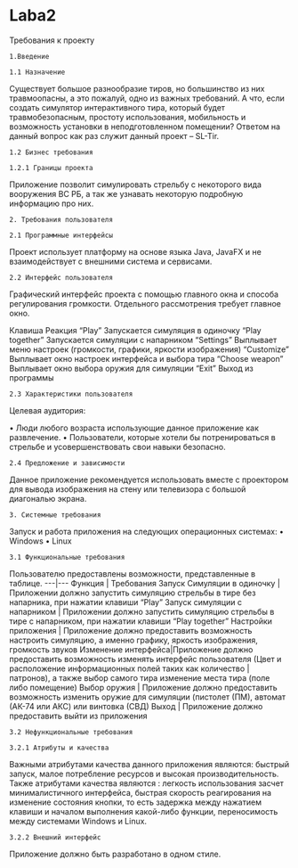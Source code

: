 # Laba2
Требования к проекту

	1.Введение

	1.1 Назначение 

Существует большое разнообразие тиров, но большинство из них травмоопасны, а это пожалуй, одно из важных требований.
А что, если создать симулятор интерактивного тира, который будет травмобезопасным, простоту использования, мобильность и возможность установки в неподготовленном помещении? Ответом на данный вопрос как раз служит данный проект – SL-Tir.

	1.2 Бизнес требования

	1.2.1 Границы проекта 
Приложение позволит симулировать стрельбу с некоторого вида вооружения ВС РБ, а так же узнавать некоторую подробную информацию про них.

	2. Требования пользователя

	2.1 Программные интерфейсы

Проект использует платформу на основе языка Java, JavaFX и не взаимодействует с внешними система и сервисами.

	2.2 Интерфейс пользователя

Графический интерфейс проекта с помощью  главного окна и способа регулирования громкости. Отдельного рассмотрения требует главное окно.

Клавиша	        Реакция
“Play”	        Запускается симуляция в одиночку
“Play together”	Запускается симуляции с напарником
“Settings”	    Выплывает меню настроек (громкости, графики, яркости изображения)
“Customize”	    Выплывает окно настроек интерфейса и выбора тира
“Choose weapon”	Выплывает окно выбора оружия для симуляции
“Exit”	        Выход из программы



	2.3 Характеристики пользователя

Целевая аудитория:

•	Люди любого возраста использующие данное приложение как развлечение.
•	Пользователи, которые хотели бы потренироваться в стрельбе и усовершенствовать свои навыки безопасно.

	2.4 Предложение и зависимости

Данное приложение рекомендуется использовать вместе с проектором для вывода изображения на стену или телевизора с большой диагональю экрана.

	3. Системные требования

Запуск и работа приложения на следующих операционных системах:
•	Windows
•	Linux

	3.1 Функциональные требования

Пользователю предоставлены возможности, представленные в таблице.
---|---
Функция	| Требования
Запуск Симуляции в одиночку | Приложении должно запустить симуляцию стрельбы в тире без напарника, при нажатии клавиши “Play”
Запуск симуляции с напарником | Приложении должно запустить симуляцию стрельбы в тире с напарником, при нажатии клавиши “Play together” 
Настройки приложения | Приложение должно предоставить возможность настроить симуляцию, а именно графику, яркость изображения, громкость звуков
Изменение интерфейса|Приложение должно предоставить возможность изменять интерфейс пользователя (Цвет и расположение информационных полей таких как количество                      	   |патронов), а также выбор самого тира изменение места тира (поле либо помещение)
Выбор оружия | Приложение должно предоставить возможность изменить оружие для симуляции (пистолет (ПМ), автомат (АК-74 или АКС) или винтовка (СВД)
Выход | Приложение должно предоставить выйти из приложения

	3.2 Нефункциональные требования

	3.2.1 Атрибуты и качества
	
Важными атрибутами качества данного приложения являются: быстрый запуск, малое потребление ресурсов и высокая производительность.
Также атрибутами качества являются : легкость использования засчет минималистичного интерфейса, быстрая скорость реагирования на изменение состояния кнопки, то есть задержка между нажатием клавиши и началом выполнения какой-либо функции, переносимость между системами Windows и Linux.

	3.2.2 Внешний интерфейс
	
Приложение должно быть разработано в одном стиле.

